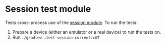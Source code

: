 # Session test module

Tests cross-process use of the [session module](../session/). To run the tests:

1.  Prepare a device (either an emulator or a real device) to run the tests on.
2.  Run `./gradlew :test-session-current:cAT`
